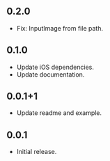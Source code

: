 ## 0.2.0

* Fix: InputImage from file path.

## 0.1.0

* Update iOS dependencies.
* Update documentation.

## 0.0.1+1

* Update readme and example.

## 0.0.1

* Initial release.
